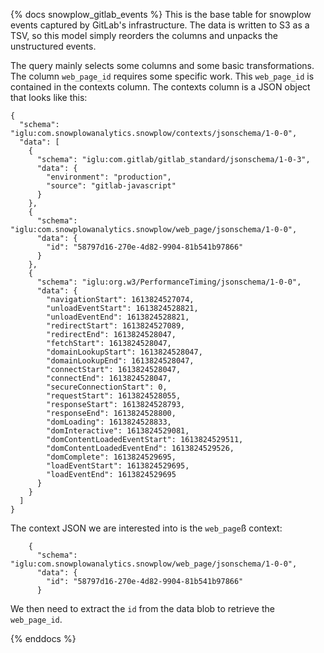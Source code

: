 {% docs snowplow_gitlab_events %}
This is the base table for snowplow events captured by GitLab's infrastructure. The data is written to S3 as a TSV, so this model simply reorders the columns and unpacks the unstructured events.

The query mainly selects some columns and some basic transformations. The column `web_page_id` requires some specific work. This `web_page_id` is contained in the contexts column. The contexts column is a JSON object that looks like this:

```
{
  "schema": "iglu:com.snowplowanalytics.snowplow/contexts/jsonschema/1-0-0",
  "data": [
    {
      "schema": "iglu:com.gitlab/gitlab_standard/jsonschema/1-0-3",
      "data": {
        "environment": "production",
        "source": "gitlab-javascript"
      }
    },
    {
      "schema": "iglu:com.snowplowanalytics.snowplow/web_page/jsonschema/1-0-0",
      "data": {
        "id": "58797d16-270e-4d82-9904-81b541b97866"
      }
    },
    {
      "schema": "iglu:org.w3/PerformanceTiming/jsonschema/1-0-0",
      "data": {
        "navigationStart": 1613824527074,
        "unloadEventStart": 1613824528821,
        "unloadEventEnd": 1613824528821,
        "redirectStart": 1613824527089,
        "redirectEnd": 1613824528047,
        "fetchStart": 1613824528047,
        "domainLookupStart": 1613824528047,
        "domainLookupEnd": 1613824528047,
        "connectStart": 1613824528047,
        "connectEnd": 1613824528047,
        "secureConnectionStart": 0,
        "requestStart": 1613824528055,
        "responseStart": 1613824528793,
        "responseEnd": 1613824528800,
        "domLoading": 1613824528833,
        "domInteractive": 1613824529081,
        "domContentLoadedEventStart": 1613824529511,
        "domContentLoadedEventEnd": 1613824529526,
        "domComplete": 1613824529695,
        "loadEventStart": 1613824529695,
        "loadEventEnd": 1613824529695
      }
    }
  ]
}
```

The context JSON we are interested into is the `web_page`ß context:

```
    {
      "schema": "iglu:com.snowplowanalytics.snowplow/web_page/jsonschema/1-0-0",
      "data": {
        "id": "58797d16-270e-4d82-9904-81b541b97866"
      }
```


We then need to extract the `id` from the data blob to retrieve the `web_page_id`.

{% enddocs %}
